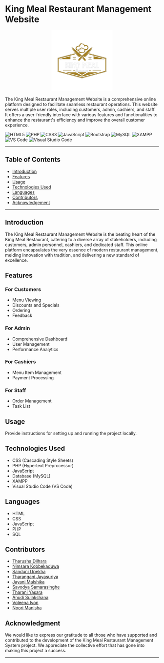 # King Meal Restaurant Management Website

<p align="center">
  <img src="images/kingmeal.png" alt="King Meal Logo" width="200" height="200">
</p>

The King Meal Restaurant Management Website is a comprehensive online platform designed to facilitate seamless restaurant operations. This website serves multiple user roles, including customers, admin, cashiers, and staff. It offers a user-friendly interface with various features and functionalities to enhance the restaurant's efficiency and improve the overall customer experience.

![HTML5](https://img.shields.io/badge/-HTML5-E34F26?style=flat-square&logo=html5&logoColor=white)
![PHP](https://img.shields.io/badge/-PHP-777BB4?style=flat-square&logo=php&logoColor=white)
![CSS3](https://img.shields.io/badge/-CSS3-1572B6?style=flat-square&logo=css3)
![JavaScript](https://img.shields.io/badge/-JavaScript-black?style=flat-square&logo=javascript)
![Bootstrap](https://img.shields.io/badge/-Bootstrap-563D7C?style=flat-square&logo=bootstrap)
![MySQL](https://img.shields.io/badge/-MySQL-black?style=flat-square&logo=mysql)
![XAMPP](https://img.shields.io/badge/-XAMPP-F37623?style=flat-square&logo=xampp&logoColor=white)
![VS Code](https://img.shields.io/badge/-VS%20Code-007ACC?style=flat-square&logo=visual-studio-code)
![Visual Studio Code](https://img.shields.io/badge/-Visual%20Studio%20Code-05122A?style=flat&logo=visual-studio-code&logoColor=007ACC)&nbsp;

---

## Table of Contents

- [Introduction](#introduction)
- [Features](#features)
- [Usage](#usage)
- [Technologies Used](#technologies-used)
- [Languages](#languages)
- [Contributors](#contributors)
- [Acknowledgement](#acknowledgment)

---

## Introduction

The King Meal Restaurant Management Website is the beating heart of the King Meal Restaurant, catering to a diverse array of stakeholders, including customers, admin personnel, cashiers, and dedicated staff. This online platform encapsulates the very essence of modern restaurant management, melding innovation with tradition, and delivering a new standard of excellence.

## Features

### For Customers
- Menu Viewing
- Discounts and Specials
- Ordering
- Feedback

### For Admin
- Comprehensive Dashboard
- User Management
- Performance Analytics

### For Cashiers
- Menu Item Management
- Payment Processing

### For Staff
- Order Management
- Task List

## Usage

Provide instructions for setting up and running the project locally.

## Technologies Used

- CSS (Cascading Style Sheets)
- PHP (Hypertext Preprocessor)
- JavaScript
- Database (MySQL)
- XAMPP
- Visual Studio Code (VS Code)

## Languages

- HTML
- CSS
- JavaScript
- PHP
- SQL

## Contributors

- [Tharusha Dilhara](https://github.com/tha-rusha)
- [Nimsara Kobbekaduwa](https://github.com/kobbekaduwa22)
- [Sanduni Upekha](https://github.com/SanduniUpekha)
- [Tharangani Jayasuriya](https://github.com/Thara-ngani)
- [Jayani Malshika](https://github.com/JayaniMalshika)
- [Savodya Samarasinghe](https://github.com/savodya)
- [Tharani Yasara](https://github.com/TharaniYasara)
- [Anudi Sulakshana](https://github.com/AnudiSulakshana)
- [Voleena Ivon](https://github.com/voleena)
- [Noori Manisha](https://github.com/noorimanisha)

## Acknowledgment

We would like to express our gratitude to all those who have supported and contributed to the development of the King Meal Restaurant Management System project. We appreciate the collective effort that has gone into making this project a success.

---


